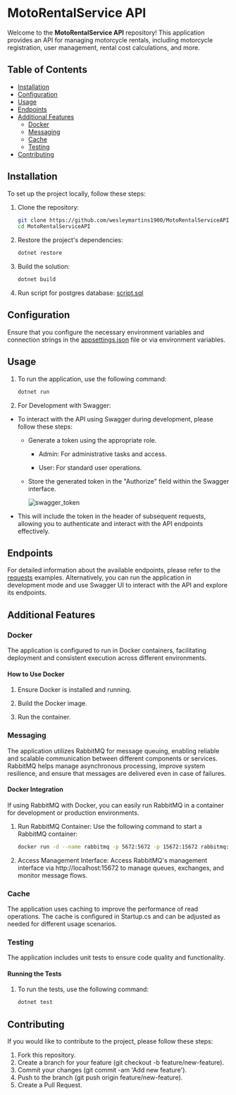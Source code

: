 # MotoRentalService API

Welcome to the **MotoRentalService API** repository! This application provides an API for managing motorcycle rentals, including motorcycle registration, user management, rental cost calculations, and more.

## Table of Contents

- [Installation](#installation)
- [Configuration](#configuration)
- [Usage](#usage)
- [Endpoints](#endpoints)
- [Additional Features](#additional-features)
  - [Docker](#docker)
  - [Messaging](#messaging)
  - [Cache](#cache)
  - [Testing](#testing)
- [Contributing](#contributing)

## Installation

To set up the project locally, follow these steps:

1. Clone the repository:
   ```bash
   git clone https://github.com/wesleymartins1900/MotoRentalServiceAPI.git
   cd MotoRentalServiceAPI
   
2. Restore the project's dependencies:
   ```bash
   dotnet restore

3. Build the solution:
   ```bash
   dotnet build

4. Run script for postgres database:
   [script.sql](./script.sql)

## Configuration

Ensure that you configure the necessary environment variables and connection strings in the [appsettings.json](./MotoRentalService.Api/appsettings.json) file or via environment variables.

## Usage

1. To run the application, use the following command:
   ```bash
   dotnet run

2. For Development with Swagger:

 - To interact with the API using Swagger during development, please follow these steps:
  
   - Generate a token using the appropriate role.

     - Admin: For administrative tasks and access.

     - User: For standard user operations.

   - Store the generated token in the "Authorize" field within the Swagger interface.

     ![swagger_token](https://github.com/user-attachments/assets/f446d1cf-0957-48f0-80e0-90d260da1bde)

  - This will include the token in the header of subsequent requests, allowing you to authenticate and interact with the API endpoints effectively.

## Endpoints

For detailed information about the available endpoints, please refer to the [requests](./MotoRentalService.Api/Requests/) examples. Alternatively, you can run the application in development mode and use Swagger UI to interact with the API and explore its endpoints.

## Additional Features

### Docker

The application is configured to run in Docker containers, facilitating deployment and consistent execution across different environments.

#### How to Use Docker

1. Ensure Docker is installed and running.

2. Build the Docker image.

3. Run the container.

### Messaging

The application utilizes RabbitMQ for message queuing, enabling reliable and scalable communication between different components or services. RabbitMQ helps manage asynchronous processing, improve system resilience, and ensure that messages are delivered even in case of failures.

#### Docker Integration

If using RabbitMQ with Docker, you can easily run RabbitMQ in a container for development or production environments.

1. Run RabbitMQ Container: Use the following command to start a RabbitMQ container:
   ```bash
   docker run -d --name rabbitmq -p 5672:5672 -p 15672:15672 rabbitmq:management

2. Access Management Interface: Access RabbitMQ's management interface via http://localhost:15672 to manage queues, exchanges, and monitor message flows.

### Cache

The application uses caching to improve the performance of read operations. The cache is configured in Startup.cs and can be adjusted as needed for different usage scenarios.

### Testing

The application includes unit tests to ensure code quality and functionality.

#### Running the Tests

1. To run the tests, use the following command:
   ```bash
   dotnet test 

## Contributing
If you would like to contribute to the project, please follow these steps:

1. Fork this repository.
2. Create a branch for your feature (git checkout -b feature/new-feature).
3. Commit your changes (git commit -am 'Add new feature').
4. Push to the branch (git push origin feature/new-feature).
5. Create a Pull Request.
